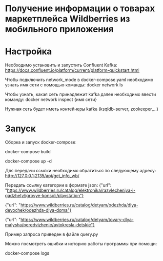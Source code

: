 # Получение информации о товарах маркетплейса Wildberries из мобильного приложения

# Настройка

Необходимо установить и запустить Confluent Kafka: 
https://docs.confluent.io/platform/current/platform-quickstart.html

Чтобы подключить network_mode в docker-compose.yaml необходимо узнать имя сети с помощью команды:
docker network ls

Чтобы узнать, какая сеть принадлежит kafka далее необходимо ввести команду:
docker network inspect {имя сети}

Нужная сеть будет иметь контейнеры kafka (ksqldb-server, zookeeper,...)

# Запуск

Сборка и запуск docker-compose:

docker-compose build

docker-compose up -d

Для передачи ссылки необходимо обратиться по следующему адресу:
http://127.0.0.1:2135/api/get_info_wb/

Передать ссылку категории в формате json:
{"url": "https://www.wildberries.ru/catalog/elektronika/razvlecheniya-i-gadzhety/igrovye-konsoli/playstation"}

{"url": "https://www.wildberries.ru/catalog/detyam/odezhda/dlya-devochek/odezhda-dlya-doma"}

{"url": "https://www.wildberries.ru/catalog/detyam/tovary-dlya-malysha/peredvizhenie/avtokresla-detskie"}

Пример запроса приведен в файле query.py

Можно посмотреть ошибки и историю работы программы при помощи: 

docker-compose logs
